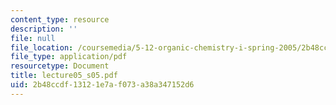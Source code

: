```yaml
---
content_type: resource
description: ''
file: null
file_location: /coursemedia/5-12-organic-chemistry-i-spring-2005/2b48ccdf13121e7af073a38a347152d6_lecture05_s05.pdf
file_type: application/pdf
resourcetype: Document
title: lecture05_s05.pdf
uid: 2b48ccdf-1312-1e7a-f073-a38a347152d6
---
```

